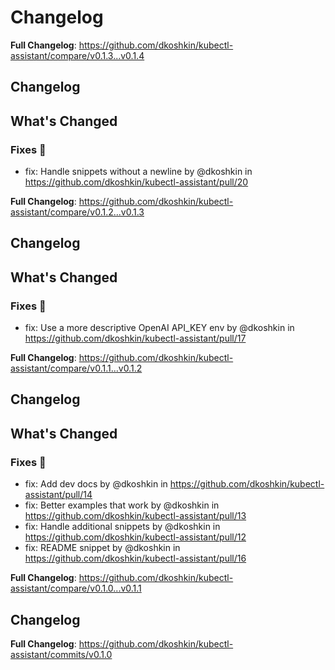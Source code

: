 # Changelog

<!-- Release notes generated using configuration in .github/release.yaml at main -->



**Full Changelog**: https://github.com/dkoshkin/kubectl-assistant/compare/v0.1.3...v0.1.4

## Changelog

<!-- Release notes generated using configuration in .github/release.yaml at main -->

## What's Changed
### Fixes 🔧
* fix: Handle snippets without a newline by @dkoshkin in https://github.com/dkoshkin/kubectl-assistant/pull/20


**Full Changelog**: https://github.com/dkoshkin/kubectl-assistant/compare/v0.1.2...v0.1.3

## Changelog

<!-- Release notes generated using configuration in .github/release.yaml at main -->

## What's Changed
### Fixes 🔧
* fix: Use a more descriptive OpenAI API_KEY env by @dkoshkin in https://github.com/dkoshkin/kubectl-assistant/pull/17


**Full Changelog**: https://github.com/dkoshkin/kubectl-assistant/compare/v0.1.1...v0.1.2

## Changelog

<!-- Release notes generated using configuration in .github/release.yaml at main -->

## What's Changed
### Fixes 🔧
* fix: Add dev docs by @dkoshkin in https://github.com/dkoshkin/kubectl-assistant/pull/14
* fix: Better examples that work by @dkoshkin in https://github.com/dkoshkin/kubectl-assistant/pull/13
* fix: Handle additional snippets by @dkoshkin in https://github.com/dkoshkin/kubectl-assistant/pull/12
* fix: README snippet by @dkoshkin in https://github.com/dkoshkin/kubectl-assistant/pull/16


**Full Changelog**: https://github.com/dkoshkin/kubectl-assistant/compare/v0.1.0...v0.1.1

## Changelog

<!-- Release notes generated using configuration in .github/release.yaml at main -->



**Full Changelog**: https://github.com/dkoshkin/kubectl-assistant/commits/v0.1.0
